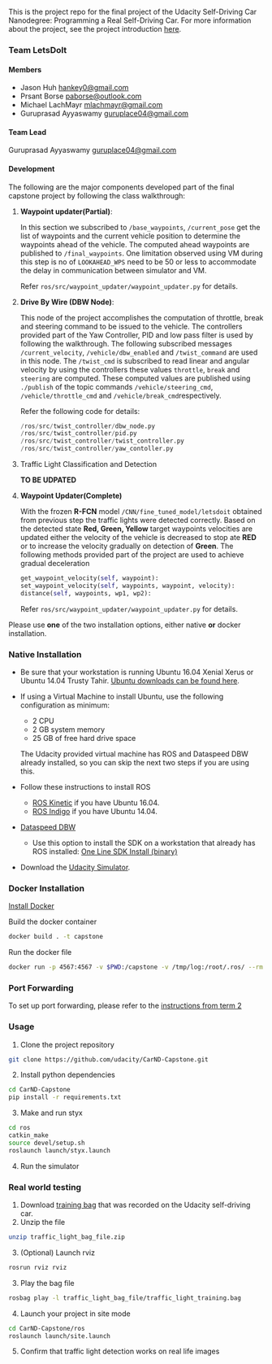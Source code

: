 This is the project repo for the final project of the Udacity Self-Driving Car Nanodegree: Programming a Real Self-Driving Car. For more information about the project, see the project introduction [here](https://classroom.udacity.com/nanodegrees/nd013/parts/6047fe34-d93c-4f50-8336-b70ef10cb4b2/modules/e1a23b06-329a-4684-a717-ad476f0d8dff/lessons/462c933d-9f24-42d3-8bdc-a08a5fc866e4/concepts/5ab4b122-83e6-436d-850f-9f4d26627fd9).

### Team LetsDoIt

#### Members
* Jason Huh hankey0@gmail.com
* Prsant Borse paborse@outlook.com
* Michael LachMayr mlachmayr@gmail.com
* Guruprasad Ayyaswamy guruplace04@gmail.com
#### Team Lead

Guruprasad Ayyaswamy guruplace04@gmail.com

#### Development

The following are the major components developed part of the final capstone project
by following the class walkthrough:
1. **Waypoint updater(Partial)**:

    In this section we subscribed to `/base_waypoints`, `/current_pose` get the list of waypoints and the current vehicle position to determine the waypoints ahead of the vehicle.
    The computed ahead waypoints are published to `/final_waypoints`. One limitation observed using VM during this step
    is no of `LOOKAHEAD_WPS` need to be 50 or less to accommodate the delay in communication between simulator and VM.
    
    Refer `ros/src/waypoint_updater/waypoint_updater.py` for details. 
1. **Drive By Wire (DBW Node)**:
    
    This node of the project accomplishes the computation of throttle, break and steering command to be issued to
    the vehicle. The controllers provided part of the Yaw Controller, PID and low pass filter is used by following
    the walkthrough. The following subscribed messages `/current_velocity`, `/vehicle/dbw_enabled` and `/twist_command`
    are used in this node. The `/twist_cmd` is subscribed to read linear and angular velocity by using the controllers
    these values `throttle`, `break` and `steering` are computed. These computed values are published using `./publish`
    of the topic commands `/vehicle/steering_cmd`, `/vehicle/throttle_cmd` and `/vehicle/break_cmd`respectively.
    
    Refer the following code for details:
    ```python
    /ros/src/twist_controller/dbw_node.py
    /ros/src/twist_controller/pid.py
    /ros/src/twist_controller/twist_controller.py
    /ros/src/twist_controller/yaw_contoller.py
 
    ```
1. Traffic Light Classification and Detection
    
    **TO BE UDPATED**
1. **Waypoint Updater(Complete)**

    With the frozen **R-FCN** model `/CNN/fine_tuned_model/letsdoit` obtained from previous step the traffic lights
    were detected correctly. Based on the detected state **Red, Green, Yellow** target waypoints velocities are updated
    either the velocity of the vehicle is decreased to stop ate **RED** or to increase the velocity gradually on detection
    of **Green**. The following methods provided part of the project are used to achieve gradual deceleration
    
    ```python
    get_waypoint_velocity(self, waypoint):
    set_waypoint_velocity(self, waypoints, waypoint, velocity):
    distance(self, waypoints, wp1, wp2):

    ```

    Refer `ros/src/waypoint_updater/waypoint_updater.py` for details.


Please use **one** of the two installation options, either native **or** docker installation.


### Native Installation

* Be sure that your workstation is running Ubuntu 16.04 Xenial Xerus or Ubuntu 14.04 Trusty Tahir. [Ubuntu downloads can be found here](https://www.ubuntu.com/download/desktop).
* If using a Virtual Machine to install Ubuntu, use the following configuration as minimum:
  * 2 CPU
  * 2 GB system memory
  * 25 GB of free hard drive space

  The Udacity provided virtual machine has ROS and Dataspeed DBW already installed, so you can skip the next two steps if you are using this.

* Follow these instructions to install ROS
  * [ROS Kinetic](http://wiki.ros.org/kinetic/Installation/Ubuntu) if you have Ubuntu 16.04.
  * [ROS Indigo](http://wiki.ros.org/indigo/Installation/Ubuntu) if you have Ubuntu 14.04.
* [Dataspeed DBW](https://bitbucket.org/DataspeedInc/dbw_mkz_ros)
  * Use this option to install the SDK on a workstation that already has ROS installed: [One Line SDK Install (binary)](https://bitbucket.org/DataspeedInc/dbw_mkz_ros/src/81e63fcc335d7b64139d7482017d6a97b405e250/ROS_SETUP.md?fileviewer=file-view-default)
* Download the [Udacity Simulator](https://github.com/udacity/CarND-Capstone/releases).

### Docker Installation
[Install Docker](https://docs.docker.com/engine/installation/)

Build the docker container
```bash
docker build . -t capstone
```

Run the docker file
```bash
docker run -p 4567:4567 -v $PWD:/capstone -v /tmp/log:/root/.ros/ --rm -it capstone
```

### Port Forwarding
To set up port forwarding, please refer to the [instructions from term 2](https://classroom.udacity.com/nanodegrees/nd013/parts/40f38239-66b6-46ec-ae68-03afd8a601c8/modules/0949fca6-b379-42af-a919-ee50aa304e6a/lessons/f758c44c-5e40-4e01-93b5-1a82aa4e044f/concepts/16cf4a78-4fc7-49e1-8621-3450ca938b77)

### Usage

1. Clone the project repository
```bash
git clone https://github.com/udacity/CarND-Capstone.git
```

2. Install python dependencies
```bash
cd CarND-Capstone
pip install -r requirements.txt
```
3. Make and run styx
```bash
cd ros
catkin_make
source devel/setup.sh
roslaunch launch/styx.launch
```
4. Run the simulator

### Real world testing
1. Download [training bag](https://s3-us-west-1.amazonaws.com/udacity-selfdrivingcar/traffic_light_bag_file.zip) that was recorded on the Udacity self-driving car.
2. Unzip the file
```bash
unzip traffic_light_bag_file.zip
```

3. (Optional) Launch rviz
```bash
rosrun rviz rviz
```

3. Play the bag file
```bash
rosbag play -l traffic_light_bag_file/traffic_light_training.bag
```
4. Launch your project in site mode
```bash
cd CarND-Capstone/ros
roslaunch launch/site.launch
```
5. Confirm that traffic light detection works on real life images
